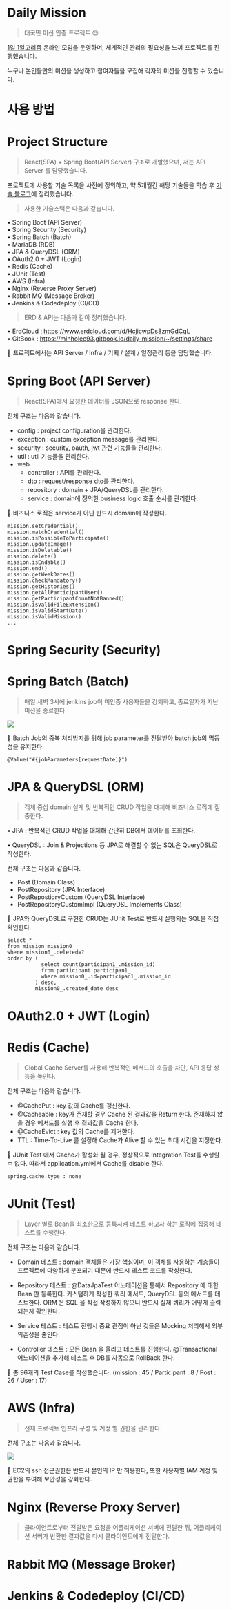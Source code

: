 # Daily Mission
> 대국민 미션 인증 프로젝트 😎

[1일 1알고리즘](https://okky.kr/article/696425) 온라인 모임을 운영하며, 체계적인 관리의 필요성을 느껴 프로젝트를 진행했습니다.

누구나 본인들만의 미션을 생성하고 참여자들을 모집해 각자의 미션을 진행할 수 있습니다.

# 사용 방법


# Project Structure
> React(SPA) + Spring Boot(API Server) 구조로 개발했으며, 저는 API Server 를 담당했습니다.

프로젝트에 사용할 기술 목록을 사전에 정의하고, 약 5개월간 해당 기술들을 학습 후 [기술 블로그](https://velog.io/@minholee_93/series)에 정리했습니다. 

> 사용한 기술스택은 다음과 같습니다.

• Spring Boot (API Server)   
• Spring Security (Security)    
• Spring Batch (Batch)  
• MariaDB (RDB)  
• JPA & QueryDSL (ORM)   
• OAuth2.0 + JWT (Login)  
• Redis (Cache)   
• JUnit (Test)  
• AWS (Infra)  
• Nginx (Reverse Proxy Server)   
• Rabbit MQ (Message Broker)  
• Jenkins & Codedeploy (CI/CD) 

> ERD & API는 다음과 같이 정리했습니다.

• ErdCloud : https://www.erdcloud.com/d/HcjicwpDs8zmGdCqL  
• GitBook : https://minholee93.gitbook.io/daily-mission/~/settings/share

🔑 프로젝트에서는 API Server / Infra / 기획 / 설계 / 일정관리 등을 담당했습니다.   

# Spring Boot (API Server)
> React(SPA)에서 요청한 데이터를 JSON으로 response 한다.

전체 구조는 다음과 같습니다.

- config  : project configuration을 관리한다.
- exception : custom exception message를 관리한다.  
- security : security, oauth, jwt 관련 기능들을 관리한다.
- util : util 기능들을 관리한다.
- web 
    - controller : API를 관리한다.
    - dto : request/response dto를 관리한다.
    - repository : domain + JPA/QueryDSL를 관리한다.
    - service : domain에 정의한 business logic 호출 순서를 관리한다.

🔑 비즈니스 로직은 service가 아닌 반드시 domain에 작성한다.

```
mission.setCredential()
mission.matchCredential()
mission.isPossibleToParticipate()
mission.updateImage()
mission.isDeletable()
mission.delete()
mission.isEndable()
mission.end()
mission.getWeekDates()
mission.checkMandatory()
mission.getHistories()
mission.getAllParticipantUser()
mission.getParticipantCountNotBanned()
mission.isValidFileExtension()
mission.isValidStartDate()
mission.isValidMission()
...
```

# Spring Security (Security) 
> 

# Spring Batch (Batch)  
> 매일 새벽 3시에 jenkins job이 미인증 사용자들을 강퇴하고, 종료일자가 지난 미션을 종료한다.

<img src="https://image.daily-mission.com/README/batch.png"></img>

🔑  Batch Job의 중복 처리방지를 위해 job parameter를 전달받아 batch job의 멱등성을 유지한다.

```
@Value("#{jobParameters[requestDate]}")
```

# JPA & QueryDSL (ORM)
> 객체 중심 domain 설계 및 반복적인 CRUD 작업을 대체해 비즈니스 로직에 집중한다.

• JPA : 반복적인 CRUD 작업을 대체해 간단히 DB에서 데이터를 조회한다. 

• QueryDSL : Join & Projections 등 JPA로 해결할 수 없는 SQL은 QueryDSL로 작성한다.


전체 구조는 다음과 같습니다.

- Post (Domain Class)
- PostRepository (JPA Interface)
- PostRepostioryCustom (QueryDSL Interface)
- PostRepositoryCustomImpl (QueryDSL Implements Class)

🔑 JPA와 QueryDSL로 구현한 CRUD는 JUnit Test로 반드시 실행되는 SQL을 직접 확인한다. 

```
select *
from mission mission0_
where mission0_.deleted=?
order by (
           select count(participan1_.mission_id)
           from participant participan1_
           where mission0_.id=participan1_.mission_id
         ) desc,
         mission0_.created_date desc
```

# OAuth2.0 + JWT (Login)  



# Redis (Cache)
> Global Cache Server를 사용해 반복적인 메서드의 호출을 차단, API 응답 성능을 높인다. 

전체 구조는 다음과 같습니다.

- @CachePut : key 값의 Cache를 갱신한다.
- @Cacheable : key가 존재할 경우 Cache 된 결과값을 Return 한다. 존재하지 않을 경우 메서드를 실행 후 결과값을 Cache 한다.
- @CacheEvict : key 값의 Cache를 제거한다.
- TTL : Time-To-Live 를 설정해 Cache가 Alive 할 수 있는 최대 시간을 지정한다.

🔑 JUnit Test 에서 Cache가 활성화 될 경우, 정상적으로 Integration Test를 수행할 수 없다. 따라서 application.yml에서 Cache를 disable 한다.

```
spring.cache.type : none
```

# JUnit (Test) 
> Layer 별로 Bean을 최소한으로 등록시켜 테스트 하고자 하는 로직에 집중해 테스트를 수행한다.

전체 구조는 다음과 같습니다.

- Domain 테스트 : domain 객체들은 가장 핵심이며, 이 객체를 사용하는 계층들이 프로젝트에 다양하게 분포되기 때문에 반드시 테스트 코드를 작성한다.

- Repository 테스트 : @DataJpaTest 어노테이션을 통해서 Repository 에 대한 Bean 만 등록한다. 커스텀하게 작성한 쿼리 메서드, QueryDSL 등의  메서드를 테스트한다. ORM 은 SQL 을 직접 작성하지 않으니 반드시 실제 쿼리가 어떻게 출력되는지 확인한다.

- Service 테스트 : 테스트 진행시 중요 관점이 아닌 것들은 Mocking 처리해서 외부 의존성을 줄인다.

- Controller 테스트 : 모든 Bean 을 올리고 테스트를 진행한다. @Transactional 어노테이션을 추가해 테스트 후 DB를 자동으로 RollBack 한다.

🔑 총 96개의 Test Case를 작성했습니다. (mission : 45 / Participant : 8 / Post : 26 / User : 17)

# AWS (Infra) 
> 전체 프로젝트 인프라 구성 및 계정 별 권한을 관리한다.

전체 구조는 다음과 같습니다.

<img src="https://image.daily-mission.com/README/aws.png"></img>

🔑 EC2의 ssh 접근권한은 반드시 본인의 IP 만 허용한다, 또한 사용자별 IAM 계정 및 권한을 부여해 보안성을 강화한다.


# Nginx (Reverse Proxy Server)  
> 클라이언트로부터 전달받은 요청을 어플리케이션 서버에 전달한 뒤, 어플리케이션 서버가 반환한 결과값을 다시 클라이언트에게 전달한다.



# Rabbit MQ (Message Broker)



# Jenkins & Codedeploy (CI/CD) 





